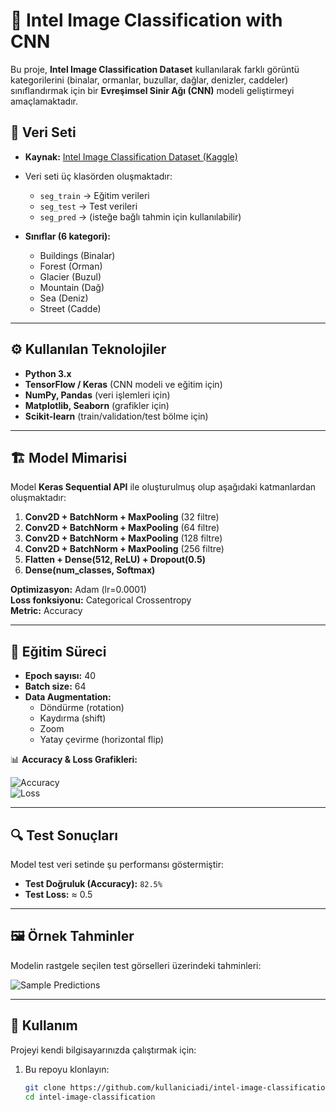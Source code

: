 # 🧠 Intel Image Classification with CNN

Bu proje, **Intel Image Classification Dataset** kullanılarak farklı görüntü kategorilerini (binalar, ormanlar, buzullar, dağlar, denizler, caddeler) sınıflandırmak için bir **Evreşimsel Sinir Ağı (CNN)** modeli geliştirmeyi amaçlamaktadır.  

## 📂 Veri Seti
- **Kaynak:** [Intel Image Classification Dataset (Kaggle)](https://www.kaggle.com/datasets/puneet6060/intel-image-classification)  
- Veri seti üç klasörden oluşmaktadır:  
  - `seg_train` → Eğitim verileri  
  - `seg_test` → Test verileri  
  - `seg_pred` → (isteğe bağlı tahmin için kullanılabilir)  

- **Sınıflar (6 kategori):**
  - Buildings (Binalar)  
  - Forest (Orman)  
  - Glacier (Buzul)  
  - Mountain (Dağ)  
  - Sea (Deniz)  
  - Street (Cadde)  

---

## ⚙️ Kullanılan Teknolojiler
- **Python 3.x**  
- **TensorFlow / Keras** (CNN modeli ve eğitim için)  
- **NumPy, Pandas** (veri işlemleri için)  
- **Matplotlib, Seaborn** (grafikler için)  
- **Scikit-learn** (train/validation/test bölme için)  

---

## 🏗️ Model Mimarisi
Model **Keras Sequential API** ile oluşturulmuş olup aşağıdaki katmanlardan oluşmaktadır:  

1. **Conv2D + BatchNorm + MaxPooling** (32 filtre)  
2. **Conv2D + BatchNorm + MaxPooling** (64 filtre)  
3. **Conv2D + BatchNorm + MaxPooling** (128 filtre)  
4. **Conv2D + BatchNorm + MaxPooling** (256 filtre)  
5. **Flatten + Dense(512, ReLU) + Dropout(0.5)**  
6. **Dense(num_classes, Softmax)**  

**Optimizasyon:** Adam (lr=0.0001)  
**Loss fonksiyonu:** Categorical Crossentropy  
**Metric:** Accuracy  

---

## 🚀 Eğitim Süreci
- **Epoch sayısı:** 40  
- **Batch size:** 64  
- **Data Augmentation:**  
  - Döndürme (rotation)  
  - Kaydırma (shift)  
  - Zoom  
  - Yatay çevirme (horizontal flip)  

📊 **Accuracy & Loss Grafikleri:**  

![Accuracy](images/accuracy.png)  
![Loss](images/loss.png)  

---

## 🔍 Test Sonuçları
Model test veri setinde şu performansı göstermiştir:  

- **Test Doğruluk (Accuracy):** `82.5%`  
- **Test Loss:** ≈ 0.5  

---

## 🖼️ Örnek Tahminler
Modelin rastgele seçilen test görselleri üzerindeki tahminleri:  

![Sample Predictions](images/sample_predictions.png)  

---

## 📌 Kullanım

Projeyi kendi bilgisayarınızda çalıştırmak için:  

1. Bu repoyu klonlayın:  
   ```bash
   git clone https://github.com/kullaniciadi/intel-image-classification.git
   cd intel-image-classification

